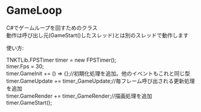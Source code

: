 GameLoop  
========  
  
C#でゲームループを回すためのクラス  
動作は呼び出し元(GameStart()したスレッド)とは別のスレッドで動作します  
  
使い方:  
  
TNKTLib.FPSTimer timer = new FPSTimer();  
timer.Fps = 30;  
timer.GameInit += () => {};//初期化処理を追加。他のイベントもこれと同じ型  
timer.GameUpdate += timer_GameUpdate;//毎フレーム呼び出される更新処理を追加  
timer.GameRender += timer_GameRender;//描画処理を追加  
timer.GameStart();  
